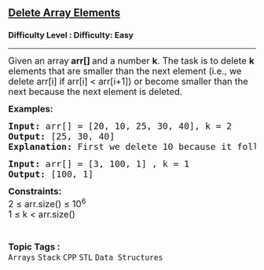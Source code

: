 <h2><a href="https://www.geeksforgeeks.org/problems/delete-array-elements-which-are-smaller-than-next-or-become-smaller3115/1">Delete Array Elements</a></h2><h3>Difficulty Level : Difficulty: Easy</h3><hr><div class="problems_problem_content__Xm_eO"><p><span style="font-size: 18px;">Given an array<strong> arr[] </strong>and a number <strong>k</strong>. The task is to delete <strong>k</strong> elements that are smaller than the next element (i.e., we delete arr[i] if arr[i] &lt; arr[i+1]) or become smaller than the next because the next element is deleted.</span></p>
<p><span style="font-size: 18px;"><strong>Examples:</strong></span></p>
<pre><span style="font-size: 18px;"><strong>Input:</strong> arr[] = [20, 10, 25, 30, 40], k = 2
<strong>Output: </strong>[25, 30, 40]
<strong>Explanation: </strong>First we delete 10 because it follows arr[i] &lt; arr[i+1]. Then we delete 20 because 25 is moved next to it and it also starts following the condition.
</span></pre>
<pre><span style="font-size: 18px;"><strong>Input:</strong> arr[] = [3, 100, 1] , k = 1<strong>
Output: </strong>[100, 1] </span></pre>
<p><span style="font-size: 18px;"><strong>Constraints:</strong><br>2 ≤ arr.size() ≤ 10<sup>6</sup><br>1 ≤ k &lt; arr.size()</span></p></div><br><p><span style=font-size:18px><strong>Topic Tags : </strong><br><code>Arrays</code>&nbsp;<code>Stack</code>&nbsp;<code>CPP</code>&nbsp;<code>STL</code>&nbsp;<code>Data Structures</code>&nbsp;